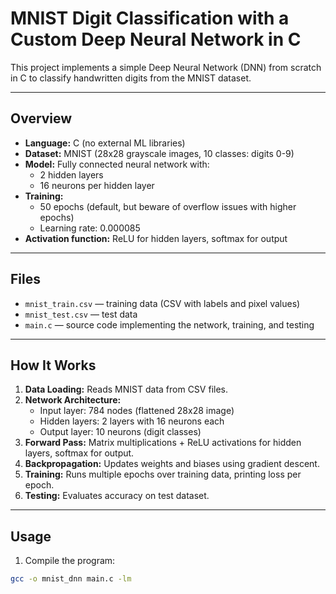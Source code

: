 # MNIST Digit Classification with a Custom Deep Neural Network in C

This project implements a simple Deep Neural Network (DNN) from scratch in C to classify handwritten digits from the MNIST dataset.

---

## Overview

- **Language:** C (no external ML libraries)  
- **Dataset:** MNIST (28x28 grayscale images, 10 classes: digits 0-9)  
- **Model:** Fully connected neural network with:
  - 2 hidden layers
  - 16 neurons per hidden layer  
- **Training:**
  - 50 epochs (default, but beware of overflow issues with higher epochs)
  - Learning rate: 0.000085  
- **Activation function:** ReLU for hidden layers, softmax for output

---

## Files

- `mnist_train.csv` — training data (CSV with labels and pixel values)  
- `mnist_test.csv` — test data  
- `main.c` — source code implementing the network, training, and testing

---

## How It Works

1. **Data Loading:** Reads MNIST data from CSV files.  
2. **Network Architecture:**
   - Input layer: 784 nodes (flattened 28x28 image)  
   - Hidden layers: 2 layers with 16 neurons each  
   - Output layer: 10 neurons (digit classes)  
3. **Forward Pass:** Matrix multiplications + ReLU activations for hidden layers, softmax for output.  
4. **Backpropagation:** Updates weights and biases using gradient descent.  
5. **Training:** Runs multiple epochs over training data, printing loss per epoch.  
6. **Testing:** Evaluates accuracy on test dataset.

---

## Usage

1. Compile the program:

```bash
gcc -o mnist_dnn main.c -lm
